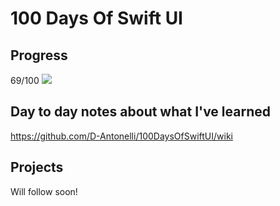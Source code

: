 # 100 Days Of Swift UI

## Progress
69/100
![](https://geps.dev/progress/69)

## Day to day notes about what I've learned
https://github.com/D-Antonelli/100DaysOfSwiftUI/wiki

## Projects
Will follow soon!
